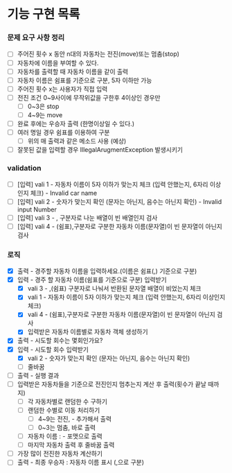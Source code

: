 # 기능 구현 목록

### 문제 요구 사항 정리

- [ ]  주어진 횟수 x 동안 n대의 자동차는 전진(move)또는 멈춤(stop)
- [ ]  자동차에 이름을 부여할 수 있다.
- [ ]  자동차를 출력할 때 자동차 이름을 같이 출력
- [ ]  자동차 이름은 쉼표를 기준으로 구분, 5자 이하만 가능
- [ ]  주어진 횟수 x는 사용자가 직접 입력
- [ ]  전진 조건 0~9사이에 무작위값을 구한후 4이상인 경우만
    - [ ]  0~3은 stop
    - [ ]  4~9는 move
- [ ]  완료 후에는 우승자 출력 (한명이상일 수 있다.)
- [ ]  여러 명일 경우 쉼표를 이용하여 구분
    - [ ]  위의 매 출력과 같은 메소드 사용 (예상)
- [ ]  잘못된 값을 입력할 경우 IllegalArugmentException 발생시키기

### validation

- [ ]  [입력] vali 1 - 자동차 이름이 5자 이하가 맞는지 체크 (입력 안했는지, 6자리 이상인지 체크) - Invalid car name
- [ ]  [입력] vali 2 - 숫자가 맞는지 확인 (문자는 아닌지, 음수는 아닌지 확인) - Invalid input Number
- [ ]  [입력] vali 3 - , 구분자로 나눈 배열이 빈 배열인지 검사
- [ ]  [입력] vali 4 - (쉼표),구분자로 구분한 자동차 이름(문자열)이 빈 문자열이 아닌지 검사
### 로직

- [x]  출력 - 경주할 자동차 이름을 입력하세요.(이름은 쉼표(,) 기준으로 구분)
- [x]  입력 - 경주 할 자동차 이름(쉼표를 기준으로 구분) 입력받기
    - [x]  vali 3 - ,(쉼표) 구분자로 나눠서 반환된 문자열 배열이 비었는지 체크
    - [x]  vali 1 - 자동차 이름이 5자 이하가 맞는지 체크 (입력 안했는지, 6자리 이상인지 체크)
    - [x]  vali 4 - (쉼표),구분자로 구분한 자동차 이름(문자열)이 빈 문자열이 아닌지 검사
    - [x]  입력받은 자동차 이름별로 자동차 객체 생성하기
- [x]  출력 - 시도할 회수는 몇회인가요?
- [x]  입력 - 시도할 회수 입력받기
    - [x]  vali 2 - 숫자가 맞는지 확인 (문자는 아닌지, 음수는 아닌지 확인)
    - [ ]  줄바꿈
- [ ]  출력 - 실행 결과
- [ ]  입력받은 자동차들을 기준으로 전진인지 멈추는지 계산 후 출력(횟수가 끝날 때까지)
    - [ ]  각 자동차별로 랜덤한 수 구하기
    - [ ]  랜덤한 수별로 이동 처리하기
        - [ ]  4~9는 전진, - 추가해서 출력
        - [ ]  0~3는 멈춤, 바로 출력
    - [ ]  자동차 이름 : -  포맷으로 출력
    - [ ]  마지막 자동차 출력 후 줄바꿈 출력
- [ ]  가장 많이 전진한 자동차 계산하기
- [ ]  출력 - 최종 우승자 : 자동차 이름 표시 (,으로 구분)